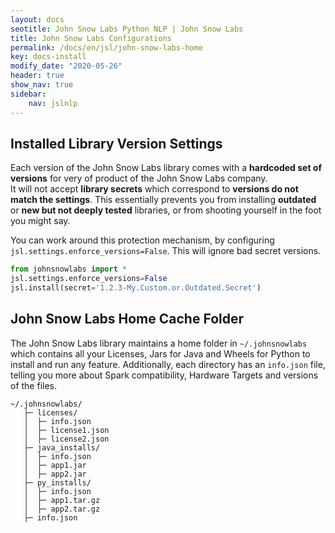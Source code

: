 ```yaml
---
layout: docs
seotitle: John Snow Labs Python NLP | John Snow Labs
title: John Snow Labs Configurations
permalink: /docs/en/jsl/john-snow-labs-home
key: docs-install
modify_date: "2020-05-26"
header: true
show_nav: true
sidebar:
    nav: jslnlp
---
```


<div class="main-docs" markdown="1"><div class="h3-box" markdown="1">



## Installed Library Version Settings
Each version of the John Snow Labs library comes with a **hardcoded set of versions** for very of product of the John Snow Labs company.       
It will not accept **library secrets** which correspond to **versions do not match the settings**.
This essentially prevents you from installing **outdated** or **new but not deeply tested** libraries, or from shooting yourself in the foot you might say.


You can work around this protection mechanism, by configuring `jsl.settings.enforce_versions=False`.
This will ignore bad secret versions.

```python
from johnsnowlabs import *
jsl.settings.enforce_versions=False
jsl.install(secret='1.2.3-My.Custom.or.Outdated.Secret')
```

</div><div class="h3-box" markdown="1">

## John Snow Labs Home Cache Folder
The John Snow Labs library maintains a home folder in `~/.johnsnowlabs` which contains all your Licenses, Jars for Java and Wheels for Python to install and run any feature.
Additionally, each directory has an `info.json` file, telling you more about Spark compatibility, Hardware Targets and versions of the files.


```shell
~/.johnsnowlabs/
   ├─ licenses/
   │  ├─ info.json
   │  ├─ license1.json
   │  ├─ license2.json
   ├─ java_installs/
   │  ├─ info.json
   │  ├─ app1.jar
   │  ├─ app2.jar
   ├─ py_installs/
   │  ├─ info.json
   │  ├─ app1.tar.gz
   │  ├─ app2.tar.gz
   ├─ info.json

```
</div></div>